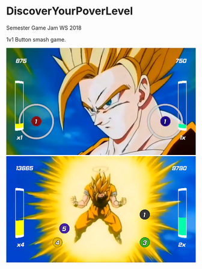 # DiscoverYourPoverLevel
Semester Game Jam WS 2018

1v1 Button smash game.

![alt](screenshots/game0.png)
![alt](screenshots/game1.png)